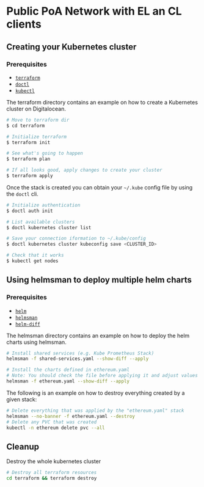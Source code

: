 # Public PoA Network with EL an CL clients

## Creating your Kubernetes cluster

### Prerequisites

- [`terraform`](https://www.terraform.io/)
- [`doctl`](https://github.com/digitalocean/doctl)
- [`kubectl`](https://kubernetes.io/docs/tasks/tools/#kubectl)

The terraform directory contains an example on how to create a Kubernetes cluster on Digitalocean.

```sh
# Move to terraform dir
$ cd terraform

# Initialize terraform
$ terraform init

# See what's going to happen
$ terraform plan

# If all looks good, apply changes to create your cluster
$ terraform apply
```

Once the stack is created you can obtain your `~/.kube` config file by using the `doctl` cli.

```sh
# Initialize authentication
$ doctl auth init

# List available clusters
$ doctl kubernetes cluster list

# Save your connection iformation to ~/.kube/config
$ doctl kubernetes cluster kubeconfig save <CLUSTER_ID>

# Check that it works
$ kubectl get nodes
```

## Using helmsman to deploy multiple helm charts

### Prerequisites

- [`helm`](https://helm.sh/)
- [`helmsman`](https://github.com/Praqma/helmsman)
- [`helm-diff`](https://github.com/databus23/helm-diff)

The helmsman directory contains an example on how to deploy the helm charts using helmsman.

```sh
# Install shared services (e.g. Kube Prometheus Stack)
helmsman -f shared-services.yaml --show-diff --apply

# Install the charts defined in ethereum.yaml
# Note: You should check the file before applying it and adjust values to your requirements
helmsman -f ethereum.yaml --show-diff --apply
```

The following is an example on how to destroy everything created by a given stack:

```sh
# Delete everything that was applied by the "ethereum.yaml" stack
helmsman --no-banner -f ethereum.yaml --destroy
# Delete any PVC that was created
kubectl -n ethereum delete pvc --all
```

## Cleanup

Destroy the whole kubernetes cluster

```sh
# Destroy all terraform resources
cd terraform && terraform destroy
```
